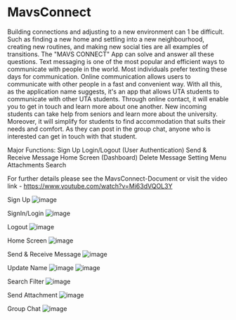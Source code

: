 # MavsConnect
Building connections and adjusting to a new environment can 1 be difficult. Such as finding a new home and settling into a new neighbourhood, creating new routines, and
making new social ties are all examples of transitions. The "MAVS CONNECT" App can solve and answer all these questions.
Text messaging is one of the most popular and efficient ways to communicate with people in the world. Most individuals prefer texting these days for communication. Online
communication allows users to communicate with other people in a fast and convenient way. With all this, as the application name suggests, it's an app that allows UTA students to
communicate with other UTA students. Through online contact, it will enable you to get in touch and learn more about one another. New incoming students can take help from seniors
and learn more about the university. Moreover, it will simplify for students to find accommodation that suits their needs and comfort. As they can post in the group chat,
anyone who is interested can get in touch with that student.

Major Functions:
Sign Up
Login/Logout (User Authentication)
Send & Receive Message
Home Screen (Dashboard)
Delete Message
Setting Menu
Attachments
Search


For further details please see the MavsConnect-Document or visit the video link - https://www.youtube.com/watch?v=Mi63dVQOL3Y

Sign Up
![image](https://github.com/Shashwat16Shekhar/MavsConnect/assets/42942896/df88a925-04e2-427b-a910-241868d9e0bd)

SignIn/Login
![image](https://github.com/Shashwat16Shekhar/MavsConnect/assets/42942896/3e48843b-4c25-4312-8eb7-e4e9cf780eee)

Logout
![image](https://github.com/Shashwat16Shekhar/MavsConnect/assets/42942896/f5ac26a4-0547-46c7-889c-133bfad07b60)

Home Screen
![image](https://github.com/Shashwat16Shekhar/MavsConnect/assets/42942896/757fabdf-975e-42fa-980d-2041025a93b4)


Send & Receive Message
![image](https://github.com/Shashwat16Shekhar/MavsConnect/assets/42942896/78c06234-0c4d-48bc-bddf-db33e99879cf)


Update Name
![image](https://github.com/Shashwat16Shekhar/MavsConnect/assets/42942896/6083aee8-380d-46b7-9975-b8fba00922af)
![image](https://github.com/Shashwat16Shekhar/MavsConnect/assets/42942896/517c37b5-54d9-41ee-bc63-45d96f7e8504)

Search Filter
![image](https://github.com/Shashwat16Shekhar/MavsConnect/assets/42942896/87414fd4-4fca-4fe9-bff4-9a194ab200e5)

Send Attachment
![image](https://github.com/Shashwat16Shekhar/MavsConnect/assets/42942896/92ecc987-c5e4-48db-85cf-de7b571fe229)

Group Chat
![image](https://github.com/Shashwat16Shekhar/MavsConnect/assets/42942896/6c26965c-be1e-42b3-8879-87aed11284fb)



